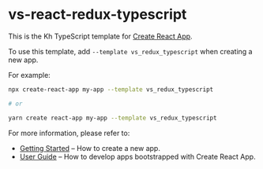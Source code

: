 # vs-react-redux-typescript

This is the Kh TypeScript template for [Create React App](https://github.com/facebook/create-react-app).

To use this template, add `--template vs_redux_typescript` when creating a new app.

For example:

```sh
npx create-react-app my-app --template vs_redux_typescript

# or

yarn create react-app my-app --template vs_redux_typescript
```

For more information, please refer to:

- [Getting Started](https://create-react-app.dev/docs/getting-started) – How to create a new app.
- [User Guide](https://create-react-app.dev) – How to develop apps bootstrapped with Create React App.